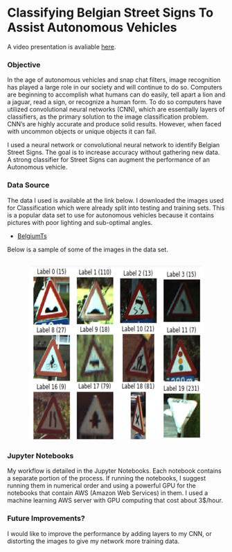 # Classifying Belgian Street Signs To Assist Autonomous Vehicles

A video presentation is avaliable [here](https://www.youtube.com/watch?v=GQL7tAFc2aE).

### Objective 
In the age of autonomous vehicles and snap chat filters, image recognition has played a large role in our society and will continue to do so. Computers are beginning to accomplish what humans can do easily, tell apart a lion and a jaguar, read a sign, or recognize a human form. To do so computers have utilized convolutional neural networks (CNN), which are essentially layers of classifiers, as the primary solution to the image classification problem. CNN’s are highly accurate and produce solid results. However, when faced with uncommon objects or unique objects it can fail.

I used a neural network or convolutional neural network to identify Belgian Street Signs. The goal is to increase accuracy without gathering new data. A strong classifier for Street Signs can augment the performance of an Autonomous vehicle. 

### Data Source
The data I used is available at the link below. I downloaded the images used for Classification which were already split into testing and training sets. This is a popular data set to use for autonomous vehicles because it contains pictures with poor lighting and sub-optimal angles. 

- [BelgiumTs](https://btsd.ethz.ch/shareddata/)

Below is a sample of some of the images in the data set.

## <center> <img src="images/BelgianStreetSigns.png" width="400" height="400" />

### Jupyter Notebooks
My workflow is detailed in the Jupyter Notebooks. Each notebook contains a separate portion of the process. If running the notebooks, I suggest running them in numerical order and using a powerful GPU for the notebooks that contain AWS (Amazon Web Services) in them. I used a machine learning AWS server with GPU computing that cost about 3$/hour.

### Future Improvements?
I would like to improve the performance by adding layers to my CNN, or distorting the images to give my network more training data.
